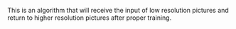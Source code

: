 This is an algorithm that will receive the input of low resolution pictures and return to higher resolution pictures after proper training.
